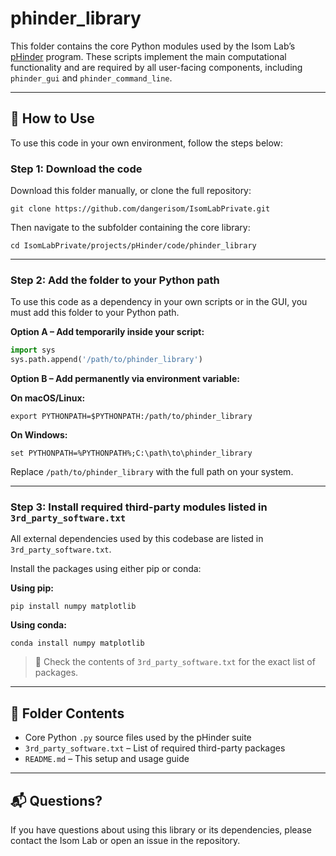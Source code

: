 # phinder_library

This folder contains the core Python modules used by the Isom Lab’s [pHinder](../../) program. These scripts implement the main computational functionality and are required by all user-facing components, including `phinder_gui` and `phinder_command_line`.

---

## 🚀 How to Use

To use this code in your own environment, follow the steps below:

### Step 1: Download the code

Download this folder manually, or clone the full repository:

```
git clone https://github.com/dangerisom/IsomLabPrivate.git
```

Then navigate to the subfolder containing the core library:

```
cd IsomLabPrivate/projects/pHinder/code/phinder_library
```

---

### Step 2: Add the folder to your Python path

To use this code as a dependency in your own scripts or in the GUI, you must add this folder to your Python path.

**Option A – Add temporarily inside your script:**

```python
import sys
sys.path.append('/path/to/phinder_library')
```

**Option B – Add permanently via environment variable:**

**On macOS/Linux:**

```
export PYTHONPATH=$PYTHONPATH:/path/to/phinder_library
```

**On Windows:**

```
set PYTHONPATH=%PYTHONPATH%;C:\path\to\phinder_library
```

Replace `/path/to/phinder_library` with the full path on your system.

---

### Step 3: Install required third-party modules listed in `3rd_party_software.txt`

All external dependencies used by this codebase are listed in `3rd_party_software.txt`.

Install the packages using either pip or conda:

**Using pip:**

```
pip install numpy matplotlib
```

**Using conda:**

```
conda install numpy matplotlib
```

> 📎 Check the contents of `3rd_party_software.txt` for the exact list of packages.

---

## 📁 Folder Contents

- Core Python `.py` source files used by the pHinder suite  
- `3rd_party_software.txt` – List of required third-party packages  
- `README.md` – This setup and usage guide  

---

## 📬 Questions?

If you have questions about using this library or its dependencies, please contact the Isom Lab or open an issue in the repository.
